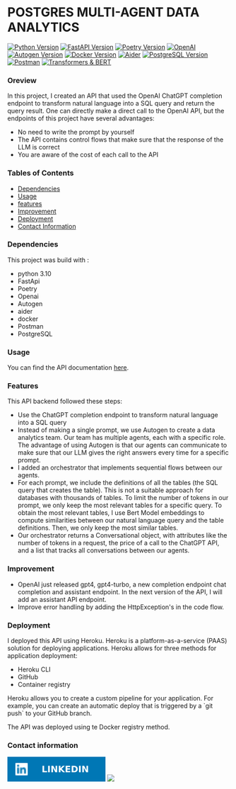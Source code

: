 # POSTGRES MULTI-AGENT DATA ANALYTICS
[![Python Version](https://img.shields.io/badge/Python-3.10-blue.svg)](https://www.python.org/downloads/release/python-310/) [![FastAPI Version](https://img.shields.io/badge/FastAPI-Latest-green.svg)](https://fastapi.tiangolo.com/) [![Poetry Version](https://img.shields.io/badge/Poetry-Latest-orange.svg)](https://python-poetry.org/) [![OpenAI](https://img.shields.io/badge/OpenAI-Latest-yellow.svg)](https://www.openai.com/) [![Autogen Version](https://img.shields.io/badge/Autogen-Latest-lightgrey.svg)](https://autogen.io/) [![Docker Version](https://img.shields.io/badge/Docker-Latest-blue.svg)](https://www.docker.com/) [![Aider](https://img.shields.io/badge/Aider-Active-brightgreen.svg)](https://www.aider.com/) [![PostgreSQL Version](https://img.shields.io/badge/PostgreSQL-16-blue)](https://www.postgresql.org/) [![Postman](https://img.shields.io/badge/Postman-Tested-orange)](https://www.postman.com/) [![Transformers & BERT](https://img.shields.io/badge/Transformers-BERT-blue.svg)](https://github.com/yourusername/transformers-bert)







### Oreview
In this project, I created an API that used the OpenAI ChatGPT completion endpoint to transform natural language into a SQL query and return the query result. One can directly make a direct call to the OpenAI API, but the endpoints of this project have several advantages:

<ul>
<li>No need to write the prompt by yourself</li>
<li>The API contains control flows that make sure that the response of the LLM is correct</li>
<li>You are aware of the cost of each call to the API</li>

</ul>





### Tables of Contents
- [Dependencies](#dependencies)
- [Usage](#usage)
- [features](#features)
- [Improvement](#improvment)
- [Deployment](#deployment)
- [Contact Information](#contact-infrmation)


### Dependencies 
This project was build with : 
- python 3.10
- FastApi
- Poetry
- Openai 
- Autogen
- aider
- docker
- Postman
- PostgreSQL

### Usage
You can find the API documentation <a href="https://fastapi-postgres-data-analytic-70044b1de0ad.herokuapp.com/docs#/">here</a>.

### Features
This API backend followed these steps: 
<ul>
<li>Use the ChatGPT completion endpoint to transform natural language into a SQL query
</li>
<li>Instead of making a single prompt, we use Autogen to create a data analytics team. Our team has multiple agents, each with a specific role. The advantage of using Autogen is that our agents can communicate to make sure that our LLM gives the right answers every time for a specific prompt.
</li>
<li>I added an orchestrator that implements sequential flows between our agents.

</li>
<li>For each prompt, we include the definitions of all the tables (the SQL query that creates the table). This is not a suitable approach for databases with thousands of tables. To limit the number of tokens in our prompt, we only keep the most relevant tables for a specific query. To obtain the most relevant tables, I use Bert Model embeddings to compute similarities between our natural language query and the table definitions. Then, we only keep the most similar tables.
</li>
<li>Our orchestrator returns a Conversational object, with attributes like the number of tokens in a request, the price of a call to the ChatGPT API, and a list that tracks all conversations between our agents.
</li>
</ul>


### Improvement
<ul>
<li>OpenAI just released gpt4, gpt4-turbo, a new completion endpoint chat completion and assistant endpoint. In the next version of the API, I will add an assistant API endpoint.</li>
<li> Improve error handling by adding the HttpException's in the code flow.</li>
</ul>


### Deployment
I deployed this API using Heroku. Heroku is a platform-as-a-service (PAAS) solution for deploying applications. Heroku allows for three methods for application deployment:

<ul>
<li>Heroku CLI</li>
<li>GitHub</li>
<li>Container registry
</li>

</ul>
Heroku allows you to create a custom pipeline for your application. For example, you can create an automatic deploy that is triggered by a `git push` to your GitHub branch.

The API was deployed using te Docker registry method.

### Contact information
 [![all text](LinkedIn.svg)](https://www.linkedin.com/in/egahepiphane/) </a><a href="mailto:egahepiphane@gmail.com">
      <img src="https://img.shields.io/badge/SEND%20MAIL-6D4C6F?&style=for-the-badge&logo=MAIL.RU&logoColor=black">
    </a>
